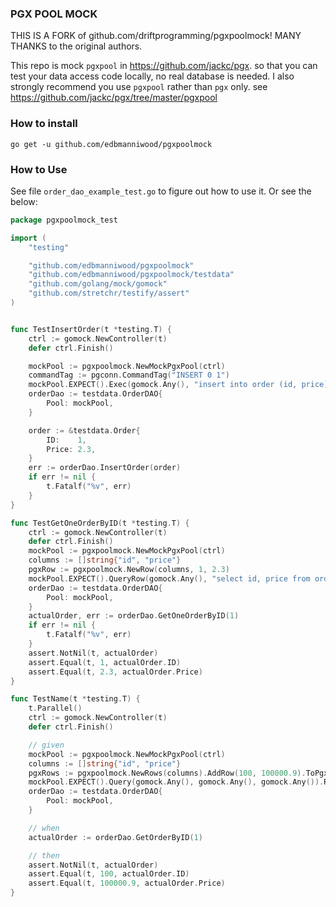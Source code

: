 ### PGX POOL MOCK

THIS IS A FORK of github.com/driftprogramming/pgxpoolmock! MANY THANKS to the original authors.

This repo is mock `pgxpool` in https://github.com/jackc/pgx. so that you can test your data access code locally, no real database is needed.
I also strongly recommend you use `pgxpool` rather than `pgx` only. see https://github.com/jackc/pgx/tree/master/pgxpool

### How to install

```
go get -u github.com/edbmanniwood/pgxpoolmock
```

### How to Use

See file `order_dao_example_test.go` to figure out how to use it. Or see the below:
```go
package pgxpoolmock_test

import (
	"testing"

	"github.com/edbmanniwood/pgxpoolmock"
	"github.com/edbmanniwood/pgxpoolmock/testdata"
	"github.com/golang/mock/gomock"
	"github.com/stretchr/testify/assert"
)


func TestInsertOrder(t *testing.T) {
	ctrl := gomock.NewController(t)
	defer ctrl.Finish()

	mockPool := pgxpoolmock.NewMockPgxPool(ctrl)
	commandTag := pgconn.CommandTag("INSERT 0 1")
	mockPool.EXPECT().Exec(gomock.Any(), "insert into order (id, price) values ($1, $2)", 1, 2.3).Return(commandTag, nil)
	orderDao := testdata.OrderDAO{
		Pool: mockPool,
	}

	order := &testdata.Order{
		ID:    1,
		Price: 2.3,
	}
	err := orderDao.InsertOrder(order)
	if err != nil {
		t.Fatalf("%v", err)
	}
}

func TestGetOneOrderByID(t *testing.T) {
	ctrl := gomock.NewController(t)
	defer ctrl.Finish()
	mockPool := pgxpoolmock.NewMockPgxPool(ctrl)
	columns := []string{"id", "price"}
	pgxRow := pgxpoolmock.NewRow(columns, 1, 2.3)
	mockPool.EXPECT().QueryRow(gomock.Any(), "select id, price from order where id = $1", 1).Return(pgxRow)
	orderDao := testdata.OrderDAO{
		Pool: mockPool,
	}
	actualOrder, err := orderDao.GetOneOrderByID(1)
	if err != nil {
		t.Fatalf("%v", err)
	}
	assert.NotNil(t, actualOrder)
	assert.Equal(t, 1, actualOrder.ID)
	assert.Equal(t, 2.3, actualOrder.Price)
}

func TestName(t *testing.T) {
	t.Parallel()
	ctrl := gomock.NewController(t)
	defer ctrl.Finish()

	// given
	mockPool := pgxpoolmock.NewMockPgxPool(ctrl)
	columns := []string{"id", "price"}
	pgxRows := pgxpoolmock.NewRows(columns).AddRow(100, 100000.9).ToPgxRows()
	mockPool.EXPECT().Query(gomock.Any(), gomock.Any(), gomock.Any()).Return(pgxRows, nil)
	orderDao := testdata.OrderDAO{
		Pool: mockPool,
	}

	// when
	actualOrder := orderDao.GetOrderByID(1)

	// then
	assert.NotNil(t, actualOrder)
	assert.Equal(t, 100, actualOrder.ID)
	assert.Equal(t, 100000.9, actualOrder.Price)
}

```
